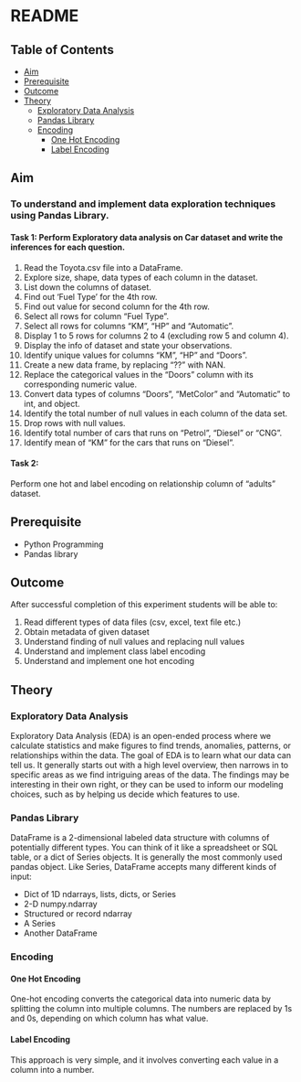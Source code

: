 # README

## Table of Contents
- [Aim](#aim)
- [Prerequisite](#prerequisite)
- [Outcome](#outcome)
- [Theory](#theory)
  - [Exploratory Data Analysis](#exploratory-data-analysis)
  - [Pandas Library](#pandas-library)
  - [Encoding](#encoding)
    - [One Hot Encoding](#one-hot-encoding)
    - [Label Encoding](#label-encoding)

## Aim
### To understand and implement data exploration techniques using Pandas Library.

#### Task 1: Perform Exploratory data analysis on Car dataset and write the inferences for each question.
1. Read the Toyota.csv file into a DataFrame.
2. Explore size, shape, data types of each column in the dataset.
3. List down the columns of dataset.
4. Find out ‘Fuel Type’ for the 4th row.
5. Find out value for second column for the 4th row.
6. Select all rows for column “Fuel Type”.
7. Select all rows for columns “KM”, “HP” and “Automatic”.
8. Display 1 to 5 rows for columns 2 to 4 (excluding row 5 and column 4).
9. Display the info of dataset and state your observations.
10. Identify unique values for columns “KM”, “HP” and “Doors”.
11. Create a new data frame, by replacing “??” with NAN.
12. Replace the categorical values in the “Doors” column with its corresponding numeric value.
13. Convert data types of columns “Doors”, “MetColor” and “Automatic” to int, and object.
14. Identify the total number of null values in each column of the data set.
15. Drop rows with null values.
16. Identify total number of cars that runs on “Petrol”, “Diesel” or “CNG”.
17. Identify mean of “KM” for the cars that runs on “Diesel”.

#### Task 2:
Perform one hot and label encoding on relationship column of “adults” dataset.

## Prerequisite
- Python Programming
- Pandas library

## Outcome
After successful completion of this experiment students will be able to:
1. Read different types of data files (csv, excel, text file etc.)
2. Obtain metadata of given dataset
3. Understand finding of null values and replacing null values
4. Understand and implement class label encoding
5. Understand and implement one hot encoding

## Theory

### Exploratory Data Analysis
Exploratory Data Analysis (EDA) is an open-ended process where we calculate statistics and make figures to find trends, anomalies, patterns, or relationships within the data. The goal of EDA is to learn what our data can tell us. It generally starts out with a high level overview, then narrows in to specific areas as we find intriguing areas of the data. The findings may be interesting in their own right, or they can be used to inform our modeling choices, such as by helping us decide which features to use.

### Pandas Library
DataFrame is a 2-dimensional labeled data structure with columns of potentially different types. You can think of it like a spreadsheet or SQL table, or a dict of Series objects. It is generally the most commonly used pandas object. Like Series, DataFrame accepts many different kinds of input:
- Dict of 1D ndarrays, lists, dicts, or Series
- 2-D numpy.ndarray
- Structured or record ndarray
- A Series
- Another DataFrame

### Encoding

#### One Hot Encoding
One-hot encoding converts the categorical data into numeric data by splitting the column into multiple columns. The numbers are replaced by 1s and 0s, depending on which column has what value.

#### Label Encoding
This approach is very simple, and it involves converting each value in a column into a number.